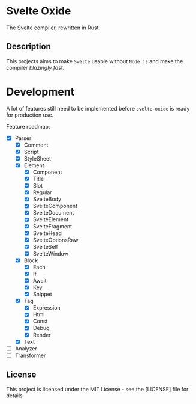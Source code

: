 # Svelte Oxide

The Svelte compiler, rewritten in Rust.

## Description

This projects aims to make `Svelte` usable without `Node.js` and make the compiler _blazingly fast_.

# Development

A lot of features still need to be implemented before `svelte-oxide` is ready for production use.

Feature roadmap:

- [x] Parser
  - [x] Comment
  - [x] Script
  - [x] StyleSheet
  - [x] Element
    - [x] Component
    - [x] Title
    - [x] Slot
    - [x] Regular
    - [x] SvelteBody
    - [x] SvelteComponent
    - [x] SvelteDocument
    - [x] SvelteElement
    - [x] SvelteFragment
    - [x] SvelteHead
    - [x] SvelteOptionsRaw
    - [x] SvelteSelf
    - [x] SvelteWindow
  - [x] Block
    - [x] Each
    - [x] If
    - [x] Await
    - [x] Key
    - [x] Snippet
  - [x] Tag
    - [x] Expression
    - [x] Html
    - [x] Const
    - [x] Debug
    - [x] Render
  - [x] Text
- [ ] Analyzer
- [ ] Transformer

## License

This project is licensed under the MIT License - see the [LICENSE] file for details
